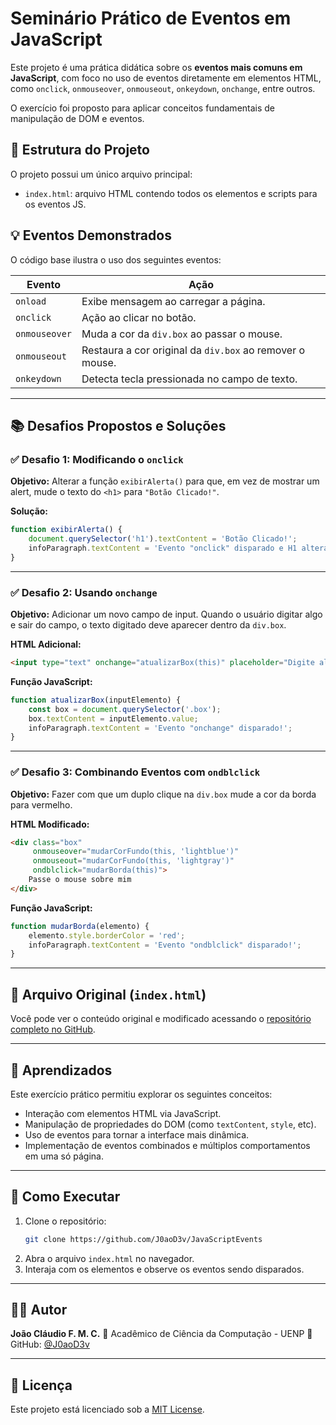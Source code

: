 # Seminário Prático de Eventos em JavaScript

Este projeto é uma prática didática sobre os **eventos mais comuns em JavaScript**, com foco no uso de eventos diretamente em elementos HTML, como `onclick`, `onmouseover`, `onmouseout`, `onkeydown`, `onchange`, entre outros.

O exercício foi proposto para aplicar conceitos fundamentais de manipulação de DOM e eventos.

## 🔧 Estrutura do Projeto

O projeto possui um único arquivo principal:

- `index.html`: arquivo HTML contendo todos os elementos e scripts para os eventos JS.

## 💡 Eventos Demonstrados

O código base ilustra o uso dos seguintes eventos:

| Evento        | Ação                                                             |
|---------------|------------------------------------------------------------------|
| `onload`      | Exibe mensagem ao carregar a página.                             |
| `onclick`     | Ação ao clicar no botão.                                          |
| `onmouseover` | Muda a cor da `div.box` ao passar o mouse.                        |
| `onmouseout`  | Restaura a cor original da `div.box` ao remover o mouse.          |
| `onkeydown`   | Detecta tecla pressionada no campo de texto.                      |

---

## 📚 Desafios Propostos e Soluções

### ✅ Desafio 1: Modificando o `onclick`

**Objetivo:** Alterar a função `exibirAlerta()` para que, em vez de mostrar um alert, mude o texto do `<h1>` para `"Botão Clicado!"`.

**Solução:**
```javascript
function exibirAlerta() {
    document.querySelector('h1').textContent = 'Botão Clicado!';
    infoParagraph.textContent = 'Evento "onclick" disparado e H1 alterado.';
}
```

---

### ✅ Desafio 2: Usando `onchange`

**Objetivo:** Adicionar um novo campo de input. Quando o usuário digitar algo e sair do campo, o texto digitado deve aparecer dentro da `div.box`.

**HTML Adicional:**

```html
<input type="text" onchange="atualizarBox(this)" placeholder="Digite algo e clique fora...">
```

**Função JavaScript:**

```javascript
function atualizarBox(inputElemento) {
    const box = document.querySelector('.box');
    box.textContent = inputElemento.value;
    infoParagraph.textContent = 'Evento "onchange" disparado!';
}
```

---

### ✅ Desafio 3: Combinando Eventos com `ondblclick`

**Objetivo:** Fazer com que um duplo clique na `div.box` mude a cor da borda para vermelho.

**HTML Modificado:**

```html
<div class="box"
     onmouseover="mudarCorFundo(this, 'lightblue')"
     onmouseout="mudarCorFundo(this, 'lightgray')"
     ondblclick="mudarBorda(this)">
    Passe o mouse sobre mim
</div>
```

**Função JavaScript:**

```javascript
function mudarBorda(elemento) {
    elemento.style.borderColor = 'red';
    infoParagraph.textContent = 'Evento "ondblclick" disparado!';
}
```

---

## 📂 Arquivo Original (`index.html`)

Você pode ver o conteúdo original e modificado acessando o [repositório completo no GitHub](https://github.com/J0aoD3v/JavaScriptEvents).

---

## 🧠 Aprendizados

Este exercício prático permitiu explorar os seguintes conceitos:

* Interação com elementos HTML via JavaScript.
* Manipulação de propriedades do DOM (como `textContent`, `style`, etc).
* Uso de eventos para tornar a interface mais dinâmica.
* Implementação de eventos combinados e múltiplos comportamentos em uma só página.

---

## 🚀 Como Executar

1. Clone o repositório:
   ```bash
   git clone https://github.com/J0aoD3v/JavaScriptEvents
   ```
2. Abra o arquivo `index.html` no navegador.
3. Interaja com os elementos e observe os eventos sendo disparados.

---

## 👨‍💻 Autor

**João Cláudio F. M. C.**
📘 Acadêmico de Ciência da Computação - UENP
🔗 GitHub: [@J0aoD3v](https://github.com/J0aoD3v)

---

## 📝 Licença

Este projeto está licenciado sob a [MIT License](LICENSE).
